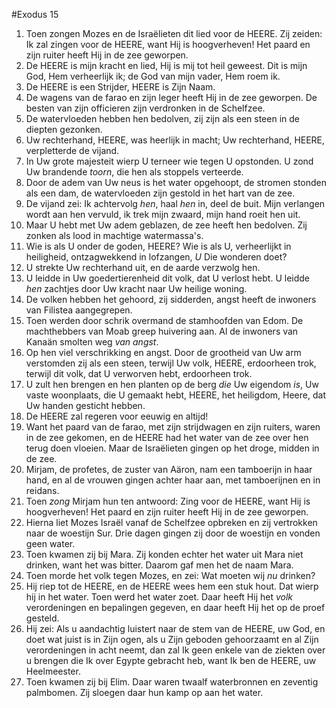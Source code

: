 #Exodus 15
1. Toen zongen Mozes en de Israëlieten dit lied voor de HEERE. Zij zeiden: Ik zal zingen voor de HEERE, want Hij is hoogverheven! Het paard en zijn ruiter heeft Hij in de zee geworpen. 
2. De HEERE is mijn kracht en lied, Hij is mij tot heil geweest. Dit is mijn God, Hem verheerlijk ik; de God van mijn vader, Hem roem ik. 
3. De HEERE is een Strijder, HEERE is Zijn Naam. 
4. De wagens van de farao en zijn leger heeft Hij in de zee geworpen. De besten van zijn officieren zijn verdronken in de Schelfzee. 
5. De watervloeden hebben hen bedolven, zij zijn als een steen in de diepten gezonken. 
6. Uw rechterhand, HEERE, was heerlijk in macht; Uw rechterhand, HEERE, verpletterde de vijand. 
7. In Uw grote majesteit wierp U terneer wie tegen U opstonden. U zond Uw brandende *toorn*, die hen als stoppels verteerde. 
8. Door de adem van Uw neus is het water opgehoopt, de stromen stonden als een dam, de watervloeden zijn gestold in het hart van de zee. 
9. De vijand zei: Ik achtervolg *hen*, haal *hen* in, deel de buit. Mijn verlangen wordt aan hen vervuld, ik trek mijn zwaard, mijn hand roeit hen uit. 
10. Maar U hebt met Uw adem geblazen, de zee heeft hen bedolven. Zij zonken als lood in machtige watermassa's. 
11. Wie is als U onder de goden, HEERE? Wie is als U, verheerlijkt in heiligheid, ontzagwekkend in lofzangen, *U* Die wonderen doet? 
12. U strekte Uw rechterhand uit, en de aarde verzwolg hen. 
13. U leidde in Uw goedertierenheid dit volk, dat U verlost hebt. U leidde *hen* zachtjes door Uw kracht naar Uw heilige woning. 
14. De volken hebben het gehoord, zij sidderden, angst heeft de inwoners van Filistea aangegrepen. 
15. Toen werden door schrik overmand de stamhoofden van Edom. De machthebbers van Moab greep huivering aan. Al de inwoners van Kanaän smolten weg *van angst*. 
16. Op hen viel verschrikking en angst. Door de grootheid van Uw arm verstomden zij als een steen, terwijl Uw volk, HEERE, erdoorheen trok, terwijl dit volk, dat U verworven hebt, erdoorheen trok. 
17. U zult hen brengen en hen planten op de berg *die* Uw eigendom *is*, Uw vaste woonplaats, die U gemaakt hebt, HEERE, het heiligdom, Heere, dat Uw handen gesticht hebben. 
18. De HEERE zal regeren voor eeuwig en altijd!
19. Want het paard van de farao, met zijn strijdwagen en zijn ruiters, waren in de zee gekomen, en de HEERE had het water van de zee over hen terug doen vloeien. Maar de Israëlieten gingen op het droge, midden in de zee.
20. Mirjam, de profetes, de zuster van Aäron, nam een tamboerijn in haar hand, en al de vrouwen gingen achter haar aan, met tamboerijnen en in reidans.
21. Toen *zong* Mirjam hun ten antwoord: Zing voor de HEERE, want Hij is hoogverheven! Het paard en zijn ruiter heeft Hij in de zee geworpen.
22. Hierna liet Mozes Israël vanaf de Schelfzee opbreken en zij vertrokken naar de woestijn Sur. Drie dagen gingen zij door de woestijn en vonden geen water.
23. Toen kwamen zij bij Mara. Zij konden echter het water uit Mara niet drinken, want het was bitter. Daarom gaf men het de naam Mara.
24. Toen morde het volk tegen Mozes, en zei: Wat moeten wij *nu* drinken?
25. Hij riep tot de HEERE, en de HEERE wees hem een stuk hout. Dat wierp hij in het water. Toen werd het water zoet. Daar heeft Hij het *volk* verordeningen en bepalingen gegeven, en daar heeft Hij het op de proef gesteld.
26. Hij zei: Als u aandachtig luistert naar de stem van de HEERE, uw God, en doet wat juist is in Zijn ogen, als u Zijn geboden gehoorzaamt en al Zijn verordeningen in acht neemt, dan zal Ik geen enkele van de ziekten over u brengen die Ik over Egypte gebracht heb, want Ik ben de HEERE, uw Heelmeester.
27. Toen kwamen zij bij Elim. Daar waren twaalf waterbronnen en zeventig palmbomen. Zij sloegen daar hun kamp op aan het water.
